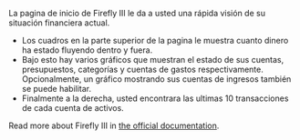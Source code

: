 La pagina de inicio de Firefly III le da a usted una rápida visión de su situación financiera actual.

* Los cuadros en la parte superior de la pagina le muestra cuanto dinero ha estado fluyendo dentro y fuera.
* Bajo esto hay varios gráficos que muestran el estado de sus cuentas, presupuestos, categorías y cuentas de gastos respectivamente. Opcionalmente, un gráfico mostrando sus cuentas de ingresos también se puede habilitar.
* Finalmente a la derecha, usted encontrara las ultimas 10 transacciones de cada cuenta de activos.

Read more about Firefly III in [the official documentation](https://firefly-iii.readthedocs.io/en/latest/).